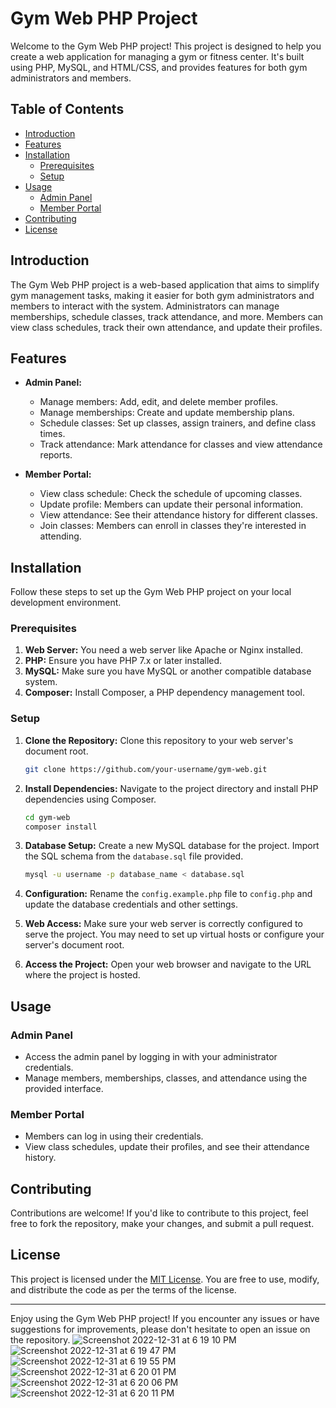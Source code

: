 # Gym Web PHP Project

Welcome to the Gym Web PHP project! This project is designed to help you create a web application for managing a gym or fitness center. It's built using PHP, MySQL, and HTML/CSS, and provides features for both gym administrators and members.

## Table of Contents

- [Introduction](#introduction)
- [Features](#features)
- [Installation](#installation)
  - [Prerequisites](#prerequisites)
  - [Setup](#setup)
- [Usage](#usage)
  - [Admin Panel](#admin-panel)
  - [Member Portal](#member-portal)
- [Contributing](#contributing)
- [License](#license)

## Introduction

The Gym Web PHP project is a web-based application that aims to simplify gym management tasks, making it easier for both gym administrators and members to interact with the system. Administrators can manage memberships, schedule classes, track attendance, and more. Members can view class schedules, track their own attendance, and update their profiles.

## Features

- **Admin Panel:**
  - Manage members: Add, edit, and delete member profiles.
  - Manage memberships: Create and update membership plans.
  - Schedule classes: Set up classes, assign trainers, and define class times.
  - Track attendance: Mark attendance for classes and view attendance reports.
  
- **Member Portal:**
  - View class schedule: Check the schedule of upcoming classes.
  - Update profile: Members can update their personal information.
  - View attendance: See their attendance history for different classes.
  - Join classes: Members can enroll in classes they're interested in attending.

## Installation

Follow these steps to set up the Gym Web PHP project on your local development environment.

### Prerequisites

1. **Web Server:** You need a web server like Apache or Nginx installed.
2. **PHP:** Ensure you have PHP 7.x or later installed.
3. **MySQL:** Make sure you have MySQL or another compatible database system.
4. **Composer:** Install Composer, a PHP dependency management tool.

### Setup

1. **Clone the Repository:** Clone this repository to your web server's document root.

   ```bash
   git clone https://github.com/your-username/gym-web.git
   ```

2. **Install Dependencies:** Navigate to the project directory and install PHP dependencies using Composer.

   ```bash
   cd gym-web
   composer install
   ```

3. **Database Setup:** Create a new MySQL database for the project. Import the SQL schema from the `database.sql` file provided.

   ```bash
   mysql -u username -p database_name < database.sql
   ```

4. **Configuration:** Rename the `config.example.php` file to `config.php` and update the database credentials and other settings.

5. **Web Access:** Make sure your web server is correctly configured to serve the project. You may need to set up virtual hosts or configure your server's document root.

6. **Access the Project:** Open your web browser and navigate to the URL where the project is hosted.

## Usage

### Admin Panel

- Access the admin panel by logging in with your administrator credentials.
- Manage members, memberships, classes, and attendance using the provided interface.

### Member Portal

- Members can log in using their credentials.
- View class schedules, update their profiles, and see their attendance history.

## Contributing

Contributions are welcome! If you'd like to contribute to this project, feel free to fork the repository, make your changes, and submit a pull request.

## License

This project is licensed under the [MIT License](LICENSE). You are free to use, modify, and distribute the code as per the terms of the license.

---

Enjoy using the Gym Web PHP project! If you encounter any issues or have suggestions for improvements, please don't hesitate to open an issue on the repository.
![Screenshot 2022-12-31 at 6 19 10 PM](https://user-images.githubusercontent.com/78723011/210137453-47dc0372-f2c5-4a81-add1-dbbf68c09b4f.png)
![Screenshot 2022-12-31 at 6 19 47 PM](https://user-images.githubusercontent.com/78723011/210137486-25696215-fae5-4762-986a-fc4be6e2f924.png)
![Screenshot 2022-12-31 at 6 19 55 PM](https://user-images.githubusercontent.com/78723011/210137511-091f0367-4973-4064-b3ea-54f8712d656c.png)
![Screenshot 2022-12-31 at 6 20 01 PM](https://user-images.githubusercontent.com/78723011/210137527-bb551ed7-708c-4ba2-a3ce-87dc70a60f9a.png)
![Screenshot 2022-12-31 at 6 20 06 PM](https://user-images.githubusercontent.com/78723011/210137548-7487ba53-e4ac-4ac4-8e39-cac0fc48dac1.png)
![Screenshot 2022-12-31 at 6 20 11 PM](https://user-images.githubusercontent.com/78723011/210137564-5be3289e-d38c-4dcd-b149-84fe0f35452d.png)
